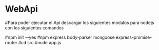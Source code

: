 # WebApi
#Para poder ejecutar el Api descargar los siguientes modulos para nodejs con los siguientes comandos

#npm init --yes
#npm express body-parser mongoose express-promise-router
#cd src
#node app.js
